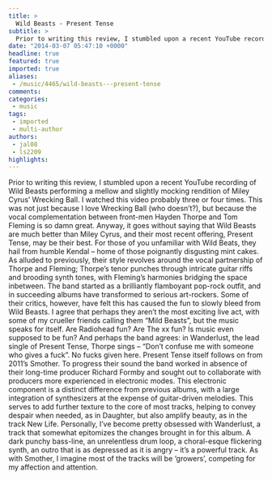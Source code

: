 ```yaml
---
title: >
  Wild Beasts - Present Tense
subtitle: >
  Prior to writing this review, I stumbled upon a recent YouTube recording of Wild Beasts performing a mellow and slightly mocking rendition of Miley Cyrus’ Wrecking Ball.
date: "2014-03-07 05:47:10 +0000"
headline: true
featured: true
imported: true
aliases:
 - /music/4465/wild-beasts---present-tense
comments:
categories:
 - music
tags:
 - imported
 - multi-author
authors:
 - jal08
 - ls2209
highlights:
---
```


Prior to writing this review, I stumbled upon a recent YouTube recording of Wild Beasts performing a mellow and slightly mocking rendition of Miley Cyrus’ Wrecking Ball. I watched this video probably three or four times. This was not just because I love Wrecking Ball (who doesn’t?), but because the vocal complementation between front-men Hayden Thorpe and Tom Fleming is so damn great. Anyway, it goes without saying that Wild Beasts are much better than Miley Cyrus, and their most recent offering, Present Tense, may be their best.
For those of you unfamiliar with Wild Beats, they hail from humble Kendal – home of those poignantly disgusting mint cakes. As alluded to previously, their style revolves around the vocal partnership of Thorpe and Fleming; Thorpe’s tenor punches through intricate guitar riffs and brooding synth tones, with Fleming’s harmonies bridging the space inbetween. The band started as a brilliantly flamboyant pop-rock outfit, and in succeeding albums have transformed to serious art-rockers. Some of their critics, however, have felt this has caused the fun to slowly bleed from Wild Beasts. I agree that perhaps they aren’t the most exciting live act, with some of my crueller friends calling them “Mild Beasts”, but the music speaks for itself. Are Radiohead fun? Are The xx fun? Is music even supposed to be fun? And perhaps the band agrees: in Wanderlust, the lead single of Present Tense, Thorpe sings – “Don’t confuse me with someone who gives a fuck”. No fucks given here.
Present Tense itself follows on from 2011’s Smother. To progress their sound the band worked in absence of their long-time producer Richard Formby and sought out to collaborate with producers more experienced in electronic modes. This electronic component is a distinct difference from previous albums, with a large integration of synthesizers at the expense of guitar-driven melodies. This serves to add further texture to the core of most tracks, helping to convey despair when needed, as in Daughter, but also amplify beauty, as in the track New Life. Personally, I’ve become pretty obsessed with Wanderlust, a track that somewhat epitomizes the changes brought in for this album. A dark punchy bass-line, an unrelentless drum loop, a choral-esque flickering synth, an outro that is as depressed as it is angry – it’s a powerful track. As with Smother, I imagine most of the tracks will be ‘growers’, competing for my affection and attention.
